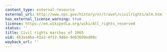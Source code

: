 ```yaml
---
content_type: external-resource
external_url: http://www.nps.gov/history/nr/travel/civilrights/al4.htm
has_external_license_warning: true
license: https://en.wikipedia.org/wiki/All_rights_reserved
status: ''
title: Civil rights marches of 1965
uid: 4b3aa4ba-41a2-4f52-986e-9d63699ed08c
wayback_url: ''
---
```


